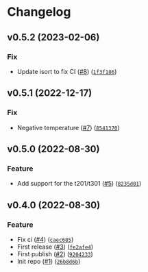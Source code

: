 # Changelog

<!--next-version-placeholder-->

## v0.5.2 (2023-02-06)
### Fix
* Update isort to fix CI ([#8](https://github.com/Bluetooth-Devices/sensorpro-ble/issues/8)) ([`1f3f186`](https://github.com/Bluetooth-Devices/sensorpro-ble/commit/1f3f18619b18f14095bd3e500d9489e7d45dd7ab))

## v0.5.1 (2022-12-17)
### Fix
* Negative temperature ([#7](https://github.com/Bluetooth-Devices/sensorpro-ble/issues/7)) ([`8541370`](https://github.com/Bluetooth-Devices/sensorpro-ble/commit/854137058cff08a7def3f387d952b7d926919f21))

## v0.5.0 (2022-08-30)
### Feature
* Add support for the t201/t301 ([#5](https://github.com/Bluetooth-Devices/sensorpro-ble/issues/5)) ([`8235d01`](https://github.com/Bluetooth-Devices/sensorpro-ble/commit/8235d01f291e34e2cbbdce9e6dd7a888297ac84e))

## v0.4.0 (2022-08-30)
### Feature
* Fix ci ([#4](https://github.com/Bluetooth-Devices/sensorpro-ble/issues/4)) ([`caec685`](https://github.com/Bluetooth-Devices/sensorpro-ble/commit/caec685ea5c92295e20cc23f917ead5d23f7bfb8))
* First release ([#3](https://github.com/Bluetooth-Devices/sensorpro-ble/issues/3)) ([`fe2afe4`](https://github.com/Bluetooth-Devices/sensorpro-ble/commit/fe2afe465232c8cad6d3822746bab0766c2feb99))
* First publish ([#2](https://github.com/Bluetooth-Devices/sensorpro-ble/issues/2)) ([`9204233`](https://github.com/Bluetooth-Devices/sensorpro-ble/commit/92042336ef15c6653b5214c6de30e2635db34cec))
* Init repo ([#1](https://github.com/Bluetooth-Devices/sensorpro-ble/issues/1)) ([`26b8d6b`](https://github.com/Bluetooth-Devices/sensorpro-ble/commit/26b8d6b8faa0fe0ff08da49e2ebf7ca653dbd8bb))
